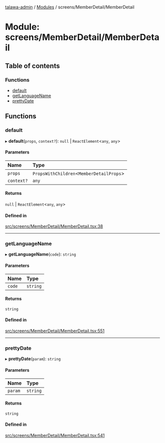 [talawa-admin](../README.md) / [Modules](../modules.md) / screens/MemberDetail/MemberDetail

# Module: screens/MemberDetail/MemberDetail

## Table of contents

### Functions

- [default](screens_MemberDetail_MemberDetail.md#default)
- [getLanguageName](screens_MemberDetail_MemberDetail.md#getlanguagename)
- [prettyDate](screens_MemberDetail_MemberDetail.md#prettydate)

## Functions

### default

▸ **default**(`props`, `context?`): ``null`` \| `ReactElement`\<`any`, `any`\>

#### Parameters

| Name | Type |
| :------ | :------ |
| `props` | `PropsWithChildren`\<`MemberDetailProps`\> |
| `context?` | `any` |

#### Returns

``null`` \| `ReactElement`\<`any`, `any`\>

#### Defined in

[src/screens/MemberDetail/MemberDetail.tsx:38](https://github.com/AVtheking/talawa-admin/blob/2c36281/src/screens/MemberDetail/MemberDetail.tsx#L38)

___

### getLanguageName

▸ **getLanguageName**(`code`): `string`

#### Parameters

| Name | Type |
| :------ | :------ |
| `code` | `string` |

#### Returns

`string`

#### Defined in

[src/screens/MemberDetail/MemberDetail.tsx:551](https://github.com/AVtheking/talawa-admin/blob/2c36281/src/screens/MemberDetail/MemberDetail.tsx#L551)

___

### prettyDate

▸ **prettyDate**(`param`): `string`

#### Parameters

| Name | Type |
| :------ | :------ |
| `param` | `string` |

#### Returns

`string`

#### Defined in

[src/screens/MemberDetail/MemberDetail.tsx:541](https://github.com/AVtheking/talawa-admin/blob/2c36281/src/screens/MemberDetail/MemberDetail.tsx#L541)
